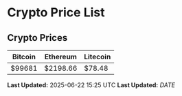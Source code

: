 # Crypto Price List

## Crypto Prices
| Bitcoin | Ethereum | Litecoin |
| ------- | -------- | -------- |
| $99681 | $2198.66 | $78.48 |
**Last Updated:** 2025-06-22 15:25 UTC
**Last Updated:** $DATE$
